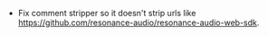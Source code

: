 
- Fix comment stripper so it doesn't strip urls like https://github.com/resonance-audio/resonance-audio-web-sdk.
